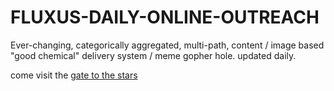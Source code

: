 # FLUXUS-DAILY-ONLINE-OUTREACH
Ever-changing, categorically aggregated, multi-path, content / image based "good chemical" delivery system / meme gopher hole. updated daily.

come visit the <a href = "/gatetothestars.html"> gate to the stars <a>
